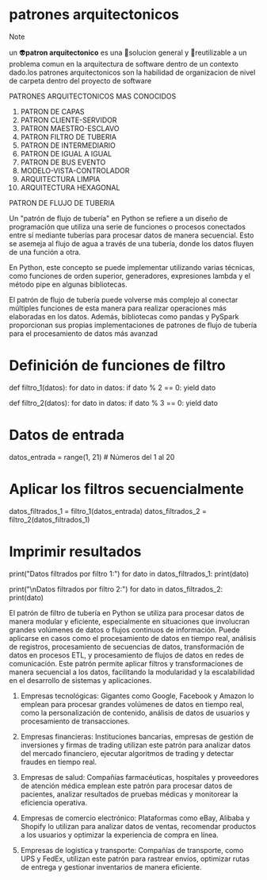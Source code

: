 # patrones arquitectonicos
>[!NOTE]
> un 👽**patron  arquitectonico** es una  👻solucion general y
👾reutilizable a un problema comun en la arquitectura de software 
dentro de un contexto dado.los patrones arquitectonicos 
son la habilidad de organizacion de nivel de carpeta dentro del proyecto de software

PATRONES ARQUITECTONICOS MAS CONOCIDOS
1. PATRON DE CAPAS
2. PATRON CLIENTE-SERVIDOR
3. PATRON MAESTRO-ESCLAVO
4. PATRON FILTRO DE TUBERIA
5. PATRON DE INTERMEDIARIO
6. PATRON DE IGUAL A IGUAL
7. PATRON DE BUS EVENTO
8. MODELO-VISTA-CONTROLADOR
9. ARQUITECTURA LIMPIA
10. ARQUITECTURA HEXAGONAL


PATRON DE FLUJO DE TUBERIA


 Un "patrón de flujo de tubería" en Python se refiere a un diseño de programación que utiliza una serie de funciones o procesos conectados entre sí mediante tuberías para procesar datos de manera secuencial. Esto se asemeja al flujo de agua a través de una tubería, donde los datos fluyen de una función a otra.

En Python, este concepto se puede implementar utilizando varias técnicas, como funciones de orden superior, generadores, expresiones lambda y el método pipe en algunas bibliotecas. 

El patrón de flujo de tubería puede volverse más complejo al conectar múltiples funciones de esta manera para realizar operaciones más elaboradas en los datos. Además, bibliotecas como pandas y PySpark proporcionan sus propias implementaciones de patrones de flujo de tubería para el procesamiento de datos más avanzad
  
  # Definición de funciones de filtro
def filtro_1(datos):
    for dato in datos:
        if dato % 2 == 0:
            yield dato

def filtro_2(datos):
    for dato in datos:
        if dato % 3 == 0:
            yield dato

# Datos de entrada
datos_entrada = range(1, 21)  # Números del 1 al 20

# Aplicar los filtros secuencialmente
datos_filtrados_1 = filtro_1(datos_entrada)
datos_filtrados_2 = filtro_2(datos_filtrados_1)

# Imprimir resultados
print("Datos filtrados por filtro 1:")
for dato in datos_filtrados_1:
    print(dato)

print("\nDatos filtrados por filtro 2:")
for dato in datos_filtrados_2:
    print(dato)

 El patrón de filtro de tubería en Python se utiliza para procesar datos de manera modular y eficiente, especialmente en situaciones que involucran grandes volúmenes de datos o flujos continuos de información. Puede aplicarse en casos como el procesamiento de datos en tiempo real, análisis de registros, procesamiento de secuencias de datos, transformación de datos en procesos ETL, y procesamiento de flujos de datos en redes de comunicación. Este patrón permite aplicar filtros y transformaciones de manera secuencial a los datos, facilitando la modularidad y la escalabilidad en el desarrollo de sistemas y aplicaciones.


1. Empresas tecnológicas: Gigantes como Google, Facebook y Amazon lo emplean para procesar grandes volúmenes de datos en tiempo real, como la personalización de contenido, análisis de datos de usuarios y procesamiento de transacciones.

2. Empresas financieras: Instituciones bancarias, empresas de gestión de inversiones y firmas de trading utilizan este patrón para analizar datos del mercado financiero, ejecutar algoritmos de trading y detectar fraudes en tiempo real.

3. Empresas de salud: Compañías farmacéuticas, hospitales y proveedores de atención médica emplean este patrón para procesar datos de pacientes, analizar resultados de pruebas médicas y monitorear la eficiencia operativa.

4. Empresas de comercio electrónico: Plataformas como eBay, Alibaba y Shopify lo utilizan para analizar datos de ventas, recomendar productos a los usuarios y optimizar la experiencia de compra en línea.

5. Empresas de logística y transporte: Compañías de transporte, como UPS y FedEx, utilizan este patrón para rastrear envíos, optimizar rutas de entrega y gestionar inventarios de manera eficiente.


